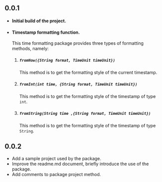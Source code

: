 ## 0.0.1

- #### Initial build of the project.
- #### Timestamp formatting function.

  This time formatting package provides three types of formatting methods, namely:

  1. ##### `fromNow({String format, TimeUnit timeUnit})`
     This method is to get the formatting style of the current timestamp.
  2. ##### `fromInt(int time, {String format, TimeUnit timeUnit})`
     This method is to get the formatting style of the timestamp of type `int`.
  3. ##### `fromString(String time ,{String format, TimeUnit timeUnit})`
     This method is to get the formatting style of the timestamp of type `String`.

## 0.0.2

- Add a sample project used by the package.
- Improve the readme.md document, briefly introduce the use of the package.
- Add comments to package project method.
